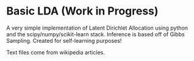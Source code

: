 Basic LDA (Work in Progress)
==========

A very simple implementation of Latent Dirichlet Allocation using python and the scipy/numpy/scikit-learn stack. Inference is based off of Gibbs Sampling. Created for self-learning purposes!

Text files come from wikipedia articles.